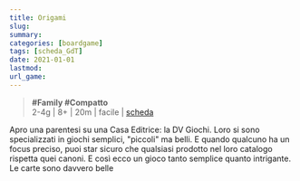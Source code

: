 ```yaml
---
title: Origami
slug: 
summary: 
categories: [boardgame]
tags: [scheda_GdT]
date: 2021-01-01
lastmod: 
url_game: 
---
```

> **#Family #Compatto**  
> 2-4g | 8+ | 20m | facile | [scheda](https://www.boardgamegeek.com/boardgame/234469/origami)  

Apro una parentesi su una Casa Editrice: la DV Giochi.
Loro si sono specializzati in giochi semplici, "piccoli" ma belli.
E quando qualcuno ha un focus preciso, puoi star sicuro che qualsiasi prodotto nel loro catalogo rispetta quei canoni.
E così ecco un gioco tanto semplice quanto intrigante.
Le carte sono davvero belle




